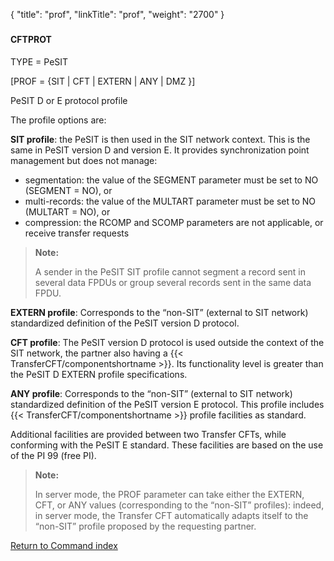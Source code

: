 {
    "title": "prof",
    "linkTitle": "prof",
    "weight": "2700"
}<span id="prof"></span>

### 

#### CFTPROT

TYPE = PeSIT

\[PROF = {SIT | CFT | EXTERN | ANY | DMZ }\]

PeSIT
D or E protocol profile

The profile options are:

**SIT profile**: the
PeSIT is then used in the SIT network context. This is the same in PeSIT version D and version E. It provides synchronization point management but does
not manage:

-   segmentation:
    the value of the SEGMENT parameter must be set to NO (SEGMENT = NO), or
-   multi-records:
    the value of the MULTART parameter must be set to NO (MULTART = NO), or
-   compression:
    the RCOMP and SCOMP parameters are not applicable, or receive
    transfer requests

> **Note:**
>
> A sender
> in the PeSIT SIT profile cannot segment a record sent in several data
> FPDUs or group several records sent in the same data FPDU.

**EXTERN profile**:
Corresponds to the “non-SIT” (external to SIT network) standardized definition
of the PeSIT version D protocol.

**CFT profile**: The
PeSIT version D protocol is used outside the context of the SIT network,
the partner also having a  {{< TransferCFT/componentshortname  >}}. Its functionality level is greater than the PeSIT
D EXTERN profile specifications.

**ANY profile**: Corresponds
to the “non-SIT” (external to SIT network) standardized definition of
the PeSIT version E protocol. This profile includes  {{< TransferCFT/componentshortname  >}} profile facilities
as standard.

Additional facilities are provided between two Transfer
CFTs, while conforming with the PeSIT E standard.
These facilities are based on the use of the PI 99 (free PI).

> **Note:**
>
> In server mode, the PROF parameter
> can take either the EXTERN, CFT, or ANY values (corresponding to the “non-SIT”
> profiles): indeed, in server mode, the  Transfer CFT automatically
> adapts itself to the “non-SIT” profile proposed by the requesting partner.

[Return to Command index](../../)
